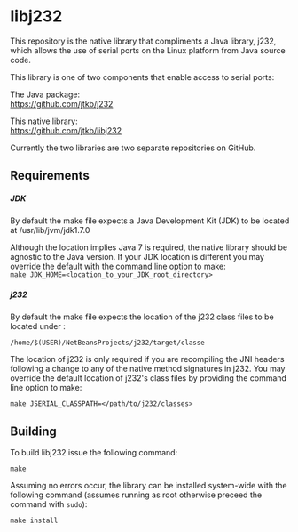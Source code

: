 libj232
=======

This repository is the native library that compliments a Java library, j232, which allows the use of serial ports on the Linux platform from Java source code.

This library is one of two components that enable access to serial ports:

The Java package:   
https://github.com/jtkb/j232  

This native library:  
https://github.com/jtkb/libj232

Currently the two libraries are two separate repositories on GitHub.

Requirements
------------

##### JDK
By default the make file expects a Java Development Kit (JDK) to be located at 
/usr/lib/jvm/jdk1.7.0

Although the location implies Java 7 is required, the native library should be agnostic to the Java version. If your JDK location is different you may override the default with the command line option to make:  
`make JDK_HOME=<location_to_your_JDK_root_directory>`

##### j232
By default the make file expects the location of the j232 class files to be located under :

`/home/$(USER)/NetBeansProjects/j232/target/classe`  

The location of j232 is only required if you are recompiling the JNI headers following a change to any of the native method signatures in j232. You may override the default location of j232's class files by providing the command line option to make:  

`make JSERIAL_CLASSPATH=</path/to/j232/classes>`  

Building
--------
To build libj232 issue the following command:  

`make`

Assuming no errors occur, the library can be installed system-wide with the following command (assumes running as root otherwise preceed the command with `sudo`):  

`make install`


